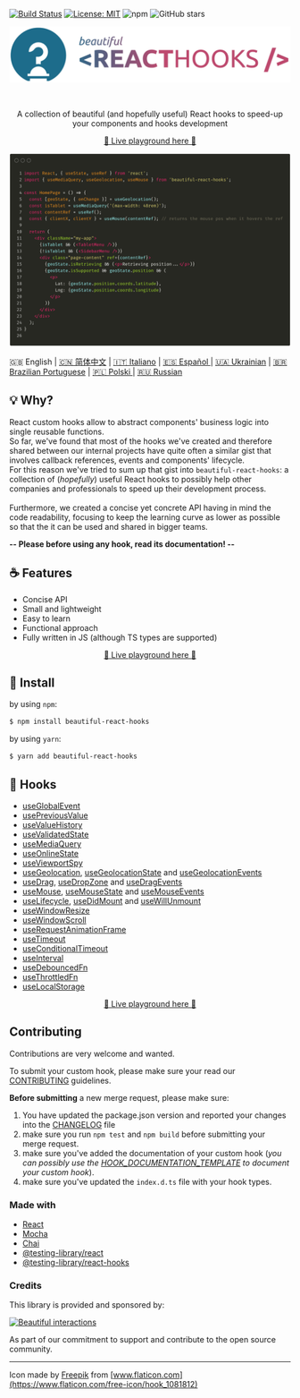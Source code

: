 [![Build Status](https://travis-ci.org/beautifulinteractions/beautiful-react-hooks.svg?branch=master)](https://travis-ci.org/beautifulinteractions/beautiful-react-hooks)
[![License: MIT](https://img.shields.io/badge/License-MIT-yellow.svg)](https://opensource.org/licenses/MIT)
![npm](https://img.shields.io/npm/v/beautiful-react-hooks)
![GitHub stars](https://img.shields.io/github/stars/beautifulinteractions/beautiful-react-hooks?style=social)

<div align="center">
  <p align="center">
    <img src="./logo.png" alt="Beautiful React Hooks" width="750px" />
  </p>
</div>
<br />
<div>
  <p align="center">
    A collection of beautiful (and hopefully useful) React hooks to speed-up your 
    components and hooks development
  </p>
</div>

<div>
  <p align="center">
    <a href="https://beautifulinteractions.github.io/beautiful-react-hooks/" target="_blank">
    🌟 Live playground here 🌟
    </a>
  </p>
</div>

![Usage example](./usage_example.png)

🇬🇧 English | <a href="https://github.com/beautifulinteractions/beautiful-react-hooks/blob/master/docs/README.zh-CN.md">🇨🇳 简体中文</a> | <a href="https://github.com/beautifulinteractions/beautiful-react-hooks/blob/master/docs/README.it-IT.md">🇮🇹 Italiano</a> | <a href="https://github.com/beautifulinteractions/beautiful-react-hooks/blob/master/docs/README.es-ES.md"> 🇪🇸 Español </a> | <a href="https://github.com/beautifulinteractions/beautiful-react-hooks/blob/master/docs/README.uk-UA.md">🇺🇦 Ukrainian</a> | <a href="https://github.com/beautifulinteractions/beautiful-react-hooks/blob/master/docs/README.pt-BR.md">🇧🇷 Brazilian Portuguese</a> | <a href="https://github.com/beautifulinteractions/beautiful-react-hooks/blob/master/docs/README.pl-PL.md">🇵🇱 Polski </a> | <a href="https://github.com/beautifulinteractions/beautiful-react-hooks/blob/master/docs/ru/README.ru-RU.md">🇷🇺 Russian </a>

## 💡 Why?

React custom hooks allow to abstract components' business logic into single reusable functions.<br />
So far, we've found that most of the hooks we've created and therefore shared between our internal projects have quite often a
similar gist that involves callback references, events and components' lifecycle. <br />
For this reason we've tried to sum up that gist into `beautiful-react-hooks`: a collection of (_hopefully_) useful
React hooks to possibly help other companies and professionals to speed up their development process.<br /><br />
Furthermore, we created a concise yet concrete API having in mind the code readability, focusing
to keep the learning curve as lower as possible so that the it can be used and shared in bigger teams.

**-- Please before using any hook, read its documentation! --**

## ☕️ Features

- Concise API
- Small and lightweight
- Easy to learn
- Functional approach
- Fully written in JS (although TS types are supported)

<div>
  <p align="center">
    <a href="https://beautifulinteractions.github.io/beautiful-react-hooks/" target="_blank">
    🌟 Live playground here 🌟
    </a>
  </p>
</div>

## 🕺 Install

by using `npm`:

```bash
$ npm install beautiful-react-hooks
```

by using `yarn`:

```bash
$ yarn add beautiful-react-hooks
```

## 🎨 Hooks

- [useGlobalEvent](docs/useGlobalEvent.md)
- [usePreviousValue](docs/usePreviousValue.md)
- [useValueHistory](docs/useValueHistory.md)
- [useValidatedState](docs/useValidatedState.md)
- [useMediaQuery](docs/useMediaQuery.md)
- [useOnlineState](docs/useOnlineState.md)
- [useViewportSpy](docs/useViewportSpy.md)
- [useGeolocation](docs/useGeolocation.md), [useGeolocationState](docs/useGeolocationState.md) and [useGeolocationEvents](docs/useGeolocationEvents.md)
- [useDrag](docs/useDrag.md), [useDropZone](docs/useDropZone.md) and [useDragEvents](docs/useDragEvents.md)
- [useMouse](docs/useMouse.md), [useMouseState](docs/useMouseState.md) and [useMouseEvents](docs/useMouseEvents.md)
- [useLifecycle](docs/useLifecycle.md), [useDidMount](docs/useDidMount.md) and [useWillUnmount](docs/useWillUnmount.md)
- [useWindowResize](docs/useWindowResize.md)
- [useWindowScroll](docs/useWindowScroll.md)
- [useRequestAnimationFrame](docs/useRequestAnimationFrame.md)
- [useTimeout](docs/useTimeout.md)
- [useConditionalTimeout](docs/useConditionalTimeout.md)
- [useInterval](docs/useInterval.md)
- [useDebouncedFn](docs/useDebouncedFn.md)
- [useThrottledFn](docs/useThrottledFn.md)
- [useLocalStorage](docs/useLocalStorage.md)

<div>
  <p align="center">
    <a href="https://beautifulinteractions.github.io/beautiful-react-hooks/" target="_blank">
    🌟 Live playground here 🌟
    </a>
  </p>
</div>

## Contributing

Contributions are very welcome and wanted.

To submit your custom hook, please make sure your read our [CONTRIBUTING](./CONTRIBUTING.md) guidelines.

**Before submitting** a new merge request, please make sure:

1. You have updated the package.json version and reported your changes into the [CHANGELOG](./CHANGELOG.md) file
2. make sure you run `npm test` and `npm build` before submitting your merge request.
3. make sure you've added the documentation of your custom hook (_you can possibly use the [HOOK_DOCUMENTATION_TEMPLATE](./HOOK_DOCUMENTATION_TEMPLATE.md) to document your custom hook_).
4. make sure you've updated the `index.d.ts` file with your hook types.

### Made with

- [React](https://reactjs.org/)
- [Mocha](https://mochajs.org/)
- [Chai](https://www.chaijs.com/)
- [@testing-library/react](https://testing-library.com/docs/react-testing-library/intro)
- [@testing-library/react-hooks](https://react-hooks-testing-library.com/)

### Credits

This library is provided and sponsored by:

<div>
  <p>
    <a href="https://beautifulinteractions.com/">
      <img src="https://beautifulinteractions.com/img/logo-colorful.svg" alt="Beautiful interactions" width="140px" />
    </a>
  </p>
</div>

As part of our commitment to support and contribute to the open source community.

---

Icon made by [Freepik](https://www.flaticon.com/authors/freepik) from [www.flaticon.com](https://www.flaticon.com/free-icon/hook_1081812)
